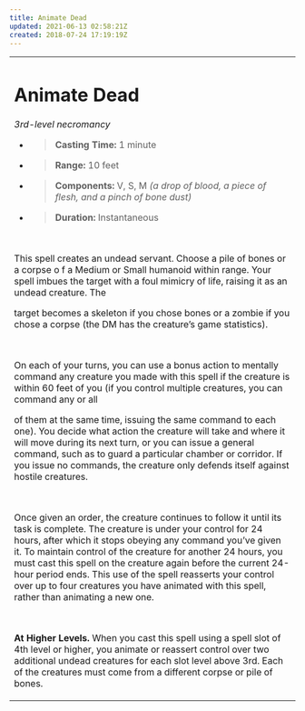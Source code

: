 ```yaml
---
title: Animate Dead
updated: 2021-06-13 02:58:21Z
created: 2018-07-24 17:19:19Z
---
```


<table><tbody><tr class="odd"><td><h1 id="animate-dead"><strong>Animate Dead</strong></h1><p><em>3rd-level necromancy</em></p><ul><li><blockquote><p><strong>Casting Time:</strong> 1 minute</p></blockquote></li><li><blockquote><p><strong>Range:</strong> 10 feet</p></blockquote></li><li><blockquote><p><strong>Components:</strong> V, S, M <em>(a drop of blood, a piece of flesh, and a pinch of bone dust)</em></p></blockquote></li><li><blockquote><p><strong>Duration:</strong> Instantaneous</p></blockquote></li></ul><p> </p><p>This spell creates an undead servant. Choose a pile of bones or a corpse o f a Medium or Small humanoid within range. Your spell imbues the target with a foul mimicry of life, raising it as an undead creature. The</p><p>target becomes a skeleton if you chose bones or a zombie if you chose a corpse (the DM has the creature’s game statistics).</p><p> </p><p>On each of your turns, you can use a bonus action to mentally command any creature you made with this spell if the creature is within 60 feet of you (if you control multiple creatures, you can command any or all</p><p>of them at the same time, issuing the same command to each one). You decide what action the creature will take and where it will move during its next turn, or you can issue a general command, such as to guard a particular chamber or corridor. If you issue no commands, the creature only defends itself against hostile creatures.</p><p> </p><p>Once given an order, the creature continues to follow it until its task is complete. The creature is under your control for 24 hours, after which it stops obeying any command you’ve given it. To maintain control of the creature for another 24 hours, you must cast this spell on the creature again before the current 24-hour period ends. This use of the spell reasserts your control over up to four creatures you have animated with this spell, rather than animating a new one.</p><p> </p><p><strong>At Higher Levels.</strong> When you cast this spell using a spell slot of 4th level or higher, you animate or reassert control over two additional undead creatures for each slot level above 3rd. Each of the creatures must come from a different corpse or pile of bones.</p></td></tr></tbody></table>
